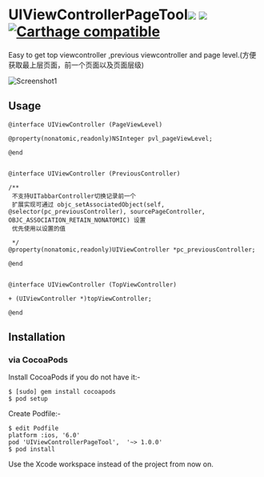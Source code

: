 # UIViewControllerPageTool![](http://cocoapod-badges.herokuapp.com/v/UIViewControllerPageTool/badge.png) ![](http://cocoapod-badges.herokuapp.com/p/UIViewControllerPageTool/badge.png)  [![Carthage compatible](https://img.shields.io/badge/Carthage-compatible-4BC51D.svg?style=flat)](https://github.com/Carthage/Carthage)
Easy to get top viewcontroller ,previous viewcontroller and page level.(方便获取最上层页面，前一个页面以及页面层级)


![Screenshot1](http://heroims.github.io/UIViewControllerPageTool/Untitled.gif "Screenshot1") 
## Usage
```
@interface UIViewController (PageViewLevel)

@property(nonatomic,readonly)NSInteger pvl_pageViewLevel;

@end


@interface UIViewController (PreviousController)

/**
 不支持UITabbarController切换记录前一个
 扩展实现可通过 objc_setAssociatedObject(self, @selector(pc_previousController), sourcePageController, OBJC_ASSOCIATION_RETAIN_NONATOMIC) 设置
 优先使用以设置的值
 
 */
@property(nonatomic,readonly)UIViewController *pc_previousController;

@end


@interface UIViewController (TopViewController)

+ (UIViewController *)topViewController;

@end

```

## Installation

### via CocoaPods
Install CocoaPods if you do not have it:-
````
$ [sudo] gem install cocoapods
$ pod setup
````
Create Podfile:-
````
$ edit Podfile
platform :ios, '6.0'
pod 'UIViewControllerPageTool',  '~> 1.0.0'
$ pod install
````
Use the Xcode workspace instead of the project from now on.
